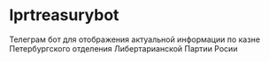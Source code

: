 # lprtreasurybot
 Телеграм бот для отображения актуальной информации по казне Петербургского отделения Либертарианской Партии Росии
